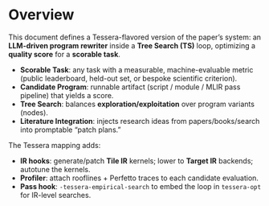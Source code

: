 <!-- ===== MERGE_START Tessera Empirical Software Agent ===== -->
# Overview

This document defines a Tessera-flavored version of the paper’s system:
an **LLM-driven program rewriter** inside a **Tree Search (TS)** loop, optimizing a **quality score**
for a **scorable task**.

- **Scorable Task**: any task with a measurable, machine-evaluable metric (public leaderboard, held-out set, or bespoke scientific criterion).
- **Candidate Program**: runnable artifact (script / module / MLIR pass pipeline) that yields a score.
- **Tree Search**: balances **exploration/exploitation** over program variants (nodes).
- **Literature Integration**: injects research ideas from papers/books/search into promptable “patch plans.”

The Tessera mapping adds:
- **IR hooks**: generate/patch **Tile IR** kernels; lower to **Target IR** backends; autotune the kernels.
- **Profiler**: attach rooflines + Perfetto traces to each candidate evaluation.
- **Pass hook**: `-tessera-empirical-search` to embed the loop in `tessera-opt` for IR-level searches.

<!-- ===== MERGE_END Tessera Empirical Software Agent ===== -->
